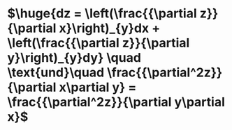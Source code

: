 # $\huge{dz = \left(\frac{{\partial z}}{\partial x}\right)_{y}dx + \left(\frac{{\partial z}}{\partial y}\right)_{y}dy} \quad \text{und}\quad \frac{{\partial^2z}}{\partial x\partial y} = \frac{{\partial^2z}}{\partial y\partial x}$
